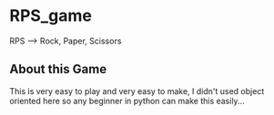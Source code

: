 # RPS_game
RPS --> Rock, Paper, Scissors

## About this Game

This is very easy to play and very easy to make, I didn't used object oriented here so any beginner in python can make this easily... 
